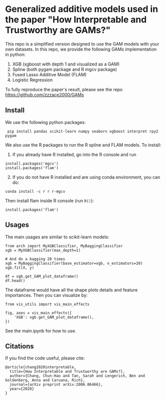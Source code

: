 # Generalized additive models used in the paper "How Interpretable and Trustworthy are GAMs?"

This repo is a simplified version designed to use the GAM models with your own datasets.
In this repo, we provide the following GAMs implementation in python:
1. XGB (xgboost with depth 1 and visualized as a GAM)
2. Spline (both pygam package and R mgcv package)
3. Fused Lasso Additive Model (FLAM)
4. Logistic Regression

To fully reproduce the paper's result, please see the repo https://github.com/zzzace2000/GAMs

## Install

We use the following python packages:
```
 pip install pandas scikit-learn numpy seaborn xgboost interpret rpy2 pygam
```

We also use the R packages to run the R spline and FLAM models. To install:
1. If you already have R installed, go into the R console and run
```
install.packages('mgcv')
install.packages('flam')
```

2. If you do not have R installed and are using conda environment, you can do:
```
conda install -c r r r-mgcv
```
Then install flam inside R console (run ``` R() ```):
```
install.packages('flam')
```

## Usages

The main usages are similar to scikit-learn models:
```
from arch import MyXGBClassifier, MyBaggingClassifier
xgb = MyXGBClassifier(max_depth=1)

# And do a bagging 20 times
xgb = MyBaggingClassifier(base_estimator=xgb, n_estimators=20)
xgb.fit(X, y)

df = xgb.get_GAM_plot_dataframe()
df.head()
```

The dataframe would have all the shape plots details and feature importances. Then you can visualize by:
```
from vis_utils import vis_main_effects

fig, axes = vis_main_effects({
    'XGB': xgb.get_GAM_plot_dataframe(),
})
```

See the main.ipynb for how to use.

## Citations

If you find the code useful, please cite:
```
@article{chang2020interpretable,
  title={How Interpretable and Trustworthy are GAMs?},
  author={Chang, Chun-Hao and Tan, Sarah and Lengerich, Ben and Goldenberg, Anna and Caruana, Rich},
  journal={arXiv preprint arXiv:2006.06466},
  year={2020}
}
```
